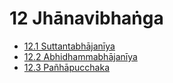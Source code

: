 

# 12 Jhānavibhaṅga

* [12.1 Suttantabhājanīya](12/12.1.md)
* [12.2 Abhidhammabhājanīya](12/12.2.md)
* [12.3 Pañhāpucchaka](12/12.3.md)




